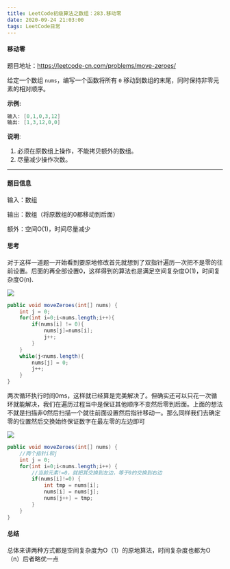 ```yaml
---
title: LeetCode初级算法之数组：283.移动零
date: 2020-09-24 21:03:00
tags: LeetCode日常
---
```


#### 移动零

题目地址：https://leetcode-cn.com/problems/move-zeroes/

给定一个数组 `nums`，编写一个函数将所有 `0` 移动到数组的末尾，同时保持非零元素的相对顺序。<!--more-->

**示例:**

```java
输入: [0,1,0,3,12]
输出: [1,3,12,0,0]
```

**说明**:

1. 必须在原数组上操作，不能拷贝额外的数组。
2. 尽量减少操作次数。



---

#### 题目信息

输入：数组

输出：数组（将原数组的0都移动到后面）

额外：空间O(1)，时间尽量减少

#### 思考

对于这样一道题一开始看到要原地修改首先就想到了双指针遍历一次把不是零的往前设置。后面的再全部设置0，这样得到的算法也是满足空间复杂度O(1)，时间复杂度O(n).

![](https://gitee-blogimage.oss-cn-beijing.aliyuncs.com/blogImage/%E7%A7%BB%E5%8A%A8%E9%9B%B6/1.gif)

```java
public void moveZeroes(int[] nums) {
    int j = 0;
    for(int i=0;i<nums.length;i++){
        if(nums[i] != 0){
            nums[j]=nums[i];
            j++;
        }
    }
    while(j<nums.length){
        nums[j] = 0;
        j++;
    }
}
```

两次循环执行时间0ms，这样就已经算是完美解决了。但确实还可以只花一次循环就能解决，我们在遍历过程当中是保证其他顺序不变然后零到后面。上面的想法不就是扫描非0然后扫描一个就往前面设置然后指针移动一。那么同样我们去确定零的位置然后交换始终保证数字在最左零的左边即可

![](https://gitee-blogimage.oss-cn-beijing.aliyuncs.com/blogImage/%E7%A7%BB%E5%8A%A8%E9%9B%B6/2.gif)

```java
public void moveZeroes(int[] nums) {
	//两个指针i和j
	int j = 0;
	for(int i=0;i<nums.length;i++) {
		//当前元素!=0，就把其交换到左边，等于0的交换到右边
		if(nums[i]!=0) {
			int tmp = nums[i];
			nums[i] = nums[j];
			nums[j++] = tmp;
		}
	}
}

```

#### 总结

总体来讲两种方式都是空间复杂度为O（1）的原地算法，时间复杂度也都为O（n）后者略优一点